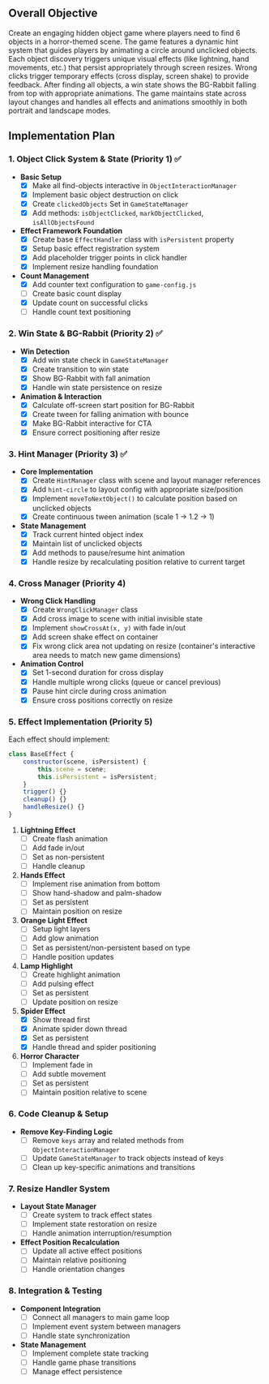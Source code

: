 ## Overall Objective
Create an engaging hidden object game where players need to find 6 objects in a horror-themed scene. The game features a dynamic hint system that guides players by animating a circle around unclicked objects. Each object discovery triggers unique visual effects (like lightning, hand movements, etc.) that persist appropriately through screen resizes. Wrong clicks trigger temporary effects (cross display, screen shake) to provide feedback. After finding all objects, a win state shows the BG-Rabbit falling from top with appropriate animations. The game maintains state across layout changes and handles all effects and animations smoothly in both portrait and landscape modes.

## Implementation Plan

### 1. Object Click System & State (Priority 1) ✅
- **Basic Setup**
  - [x] Make all find-objects interactive in `ObjectInteractionManager`
  - [x] Implement basic object destruction on click
  - [x] Create `clickedObjects` Set in `GameStateManager`
  - [x] Add methods: `isObjectClicked`, `markObjectClicked`, `isAllObjectsFound`

- **Effect Framework Foundation**
  - [x] Create base `EffectHandler` class with `isPersistent` property
  - [x] Setup basic effect registration system
  - [x] Add placeholder trigger points in click handler
  - [x] Implement resize handling foundation

- **Count Management**
  - [x] Add counter text configuration to `game-config.js`
  - [ ] Create basic count display
  - [x] Update count on successful clicks
  - [ ] Handle count text positioning

### 2. Win State & BG-Rabbit (Priority 2) ✅
- **Win Detection**
  - [x] Add win state check in `GameStateManager`
  - [x] Create transition to win state
  - [x] Show BG-Rabbit with fall animation
  - [x] Handle win state persistence on resize

- **Animation & Interaction**
  - [x] Calculate off-screen start position for BG-Rabbit
  - [x] Create tween for falling animation with bounce
  - [x] Make BG-Rabbit interactive for CTA
  - [x] Ensure correct positioning after resize

### 3. Hint Manager (Priority 3) ✅
- **Core Implementation**
  - [x] Create `HintManager` class with scene and layout manager references
  - [x] Add `hint-circle` to layout config with appropriate size/position
  - [x] Implement `moveToNextObject()` to calculate position based on unclicked objects
  - [x] Create continuous tween animation (scale 1 -> 1.2 -> 1)

- **State Management**
  - [x] Track current hinted object index
  - [x] Maintain list of unclicked objects
  - [x] Add methods to pause/resume hint animation
  - [x] Handle resize by recalculating position relative to current target

### 4. Cross Manager (Priority 4)
- **Wrong Click Handling**
  - [x] Create `WrongClickManager` class
  - [x] Add cross image to scene with initial invisible state
  - [x] Implement `showCrossAt(x, y)` with fade in/out
  - [x] Add screen shake effect on container
  - [x] Fix wrong click area not updating on resize (container's interactive area needs to match new game dimensions)

- **Animation Control**
  - [x] Set 1-second duration for cross display
  - [x] Handle multiple wrong clicks (queue or cancel previous)
  - [x] Pause hint circle during cross animation
  - [x] Ensure cross positions correctly on resize

### 5. Effect Implementation (Priority 5)
Each effect should implement:
```javascript
class BaseEffect {
    constructor(scene, isPersistent) {
        this.scene = scene;
        this.isPersistent = isPersistent;
    }
    trigger() {}
    cleanup() {}
    handleResize() {}
}
```

1. **Lightning Effect**
   - [ ] Create flash animation
   - [ ] Add fade in/out
   - [ ] Set as non-persistent
   - [ ] Handle cleanup

2. **Hands Effect**
   - [ ] Implement rise animation from bottom
   - [ ] Show hand-shadow and palm-shadow
   - [ ] Set as persistent
   - [ ] Maintain position on resize

3. **Orange Light Effect**
   - [ ] Setup light layers
   - [ ] Add glow animation
   - [ ] Set as persistent/non-persistent based on type
   - [ ] Handle position updates

4. **Lamp Highlight**
   - [ ] Create highlight animation
   - [ ] Add pulsing effect
   - [ ] Set as persistent
   - [ ] Update position on resize

5. **Spider Effect**
   - [x] Show thread first
   - [x] Animate spider down thread
   - [x] Set as persistent
   - [x] Handle thread and spider positioning

6. **Horror Character**
   - [ ] Implement fade in
   - [ ] Add subtle movement
   - [ ] Set as persistent
   - [ ] Maintain position relative to scene

### 6. Code Cleanup & Setup
- **Remove Key-Finding Logic**
  - [ ] Remove `keys` array and related methods from `ObjectInteractionManager`
  - [ ] Update `GameStateManager` to track objects instead of keys
  - [ ] Clean up key-specific animations and transitions

### 7. Resize Handler System
- **Layout State Manager**
  - [ ] Create system to track effect states
  - [ ] Implement state restoration on resize
  - [ ] Handle animation interruption/resumption

- **Effect Position Recalculation**
  - [ ] Update all active effect positions
  - [ ] Maintain relative positioning
  - [ ] Handle orientation changes

### 8. Integration & Testing
- **Component Integration**
  - [ ] Connect all managers to main game loop
  - [ ] Implement event system between managers
  - [ ] Handle state synchronization

- **State Management**
  - [ ] Implement complete state tracking
  - [ ] Handle game phase transitions
  - [ ] Manage effect persistence

